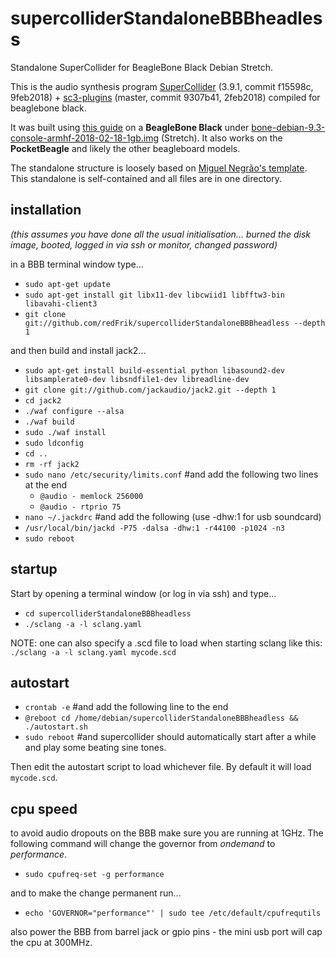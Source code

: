 # supercolliderStandaloneBBBheadless
Standalone SuperCollider for BeagleBone Black Debian Stretch.

This is the audio synthesis program [SuperCollider](http://github.com/supercollider/supercollider) (3.9.1, commit f15598c, 9feb2018) + [sc3-plugins](https://github.com/supercollider/sc3-plugins) (master, commit 9307b41, 2feb2018) compiled for beaglebone black.

It was built using [this guide](http://supercollider.github.io/development/building-beagleboneblack) on a **BeagleBone Black** under [bone-debian-9.3-console-armhf-2018-02-18-1gb.img](https://elinux.org/Beagleboard:BeagleBoneBlack_Debian#Stretch_Snapshot_console) (Stretch). It also works on the **PocketBeagle** and likely the other beagleboard models.

The standalone structure is loosely based on [Miguel Negrão's template](https://github.com/miguel-negrao/scStandalone). This standalone is self-contained and all files are in one directory.

installation
--

_(this assumes you have done all the usual initialisation... burned the disk image, booted, logged in via ssh or monitor, changed password)_

in a BBB terminal window type...

* `sudo apt-get update`
* `sudo apt-get install git libx11-dev libcwiid1 libfftw3-bin libavahi-client3`
* `git clone git://github.com/redFrik/supercolliderStandaloneBBBheadless --depth 1`

and then build and install jack2...

* `sudo apt-get install build-essential python libasound2-dev libsamplerate0-dev libsndfile1-dev libreadline-dev`
* `git clone git://github.com/jackaudio/jack2.git --depth 1`
* `cd jack2`
* `./waf configure --alsa`
* `./waf build`
* `sudo ./waf install`
* `sudo ldconfig`
* `cd ..`
* `rm -rf jack2`
* `sudo nano /etc/security/limits.conf` #and add the following two lines at the end
  * `@audio - memlock 256000`
  * `@audio - rtprio 75`
* `nano ~/.jackdrc` #and add the following (use -dhw:1 for usb soundcard)
* `/usr/local/bin/jackd -P75 -dalsa -dhw:1 -r44100 -p1024 -n3`
* `sudo reboot`

startup
--

Start by opening a terminal window (or log in via ssh) and type...

* `cd supercolliderStandaloneBBBheadless`
* `./sclang -a -l sclang.yaml`

NOTE: one can also specify a .scd file to load when starting sclang like this: `./sclang -a -l sclang.yaml mycode.scd`

autostart
--

* `crontab -e` #and add the following line to the end
* `@reboot cd /home/debian/supercolliderStandaloneBBBheadless && ./autostart.sh`
* `sudo reboot` #and supercollider should automatically start after a while and play some beating sine tones.

Then edit the autostart script to load whichever file. By default it will load `mycode.scd`.

cpu speed
--

to avoid audio dropouts on the BBB make sure you are running at 1GHz. The following command will change the governor from *ondemand* to *performance*.

* `sudo cpufreq-set -g performance`

and to make the change permanent run...

* `echo 'GOVERNOR="performance"' | sudo tee /etc/default/cpufrequtils`

also power the BBB from barrel jack or gpio pins - the mini usb port will cap the cpu at 300MHz.
